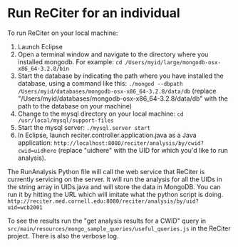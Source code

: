 # Run ReCiter for an individual

To run ReCiter on your local machine:

1. Launch Eclipse
2. Open a terminal window and navigate to the directory where you installed mongodb. For example:
`cd /Users/myid/large/mongodb-osx-x86_64-3.2.8/bin`
3. Start the database by indicating the path where you have installed the database, using a command like this:
`./mongod --dbpath /Users/myid/databases/mongodb-osx-x86_64-3.2.8/data/db` (replace "/Users/myid/databases/mongodb-osx-x86_64-3.2.8/data/db" with the path to the database on your machine)
4. Change to the mysql directory on your local machine:
`cd /usr/local/mysql/support-files`
5. Start the mysql server:
`./mysql.server start`
5. In Eclipse, launch reciter.controller.application.java as a Java application: `http://localhost:8080/reciter/analysis/by/cwid?cwid=uidhere` (replace "uidhere" with the UID for which you'd like to run analysis).

The RunAnalysis Python file will call the web service that ReCiter is currently servicing on the server. It will run the analysis for all the UIDs in the string array in UIDs.java and will store the data in MongoDB. You can run it by hitting the URL which will imitate what the python script is doing. `http://reciter.med.cornell.edu:8080/reciter/analysis/by/uid?uid=wcb2001`

To see the results run the "get analysis results for a CWID" query in `src/main/resources/mongo_sample_queries/useful_queries.js` in the ReCiter project. There is also the verbose log.
